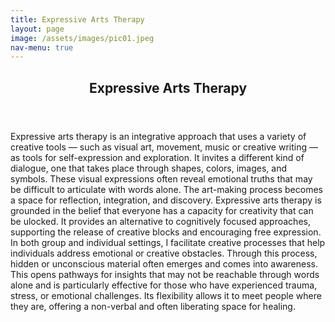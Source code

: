 ```yaml
---
title: Expressive Arts Therapy
layout: page
image: /assets/images/pic01.jpeg
nav-menu: true
---
```


<!-- Main -->
<div id="main" class="alt">

<!-- One -->
<section id="one">
	<div class="inner">
		<header class="major">
			<h1>Expressive Arts Therapy</h1>
		</header>

<!-- Content -->
<p>Expressive arts therapy is an integrative approach that uses a variety of creative tools — such as visual art, movement, music or creative writing — as tools for self-expression and exploration. It invites a different kind of dialogue, one that takes place through shapes, colors, images, and symbols. These visual expressions often reveal emotional truths that may be difficult to articulate with words alone. The art-making process becomes a space for reflection, integration, and discovery. 
Expressive arts therapy is grounded in the belief that everyone has a capacity for creativity that can be ulocked. It provides an alternative to cognitively focused approaches, supporting the release of creative blocks and encouraging free expression. In both group and individual settings, I facilitate creative processes that help individuals address emotional or creative obstacles. Through this process, hidden or unconscious material often emerges and comes into awareness. This opens pathways for insights that may not be reachable through words alone and is particularly effective for those who have experienced trauma, stress, or emotional challenges. Its flexibility allows it to meet people where they are, offering a non-verbal and often liberating space for healing.</p>

